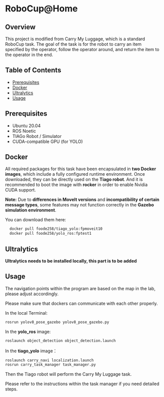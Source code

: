 # RoboCup@Home

## Overview
This project is modified from Carry My Luggage, which is a standard RoboCup task. The goal of the task is for the robot to carry an item specified by the operator, follow the operator around, and return the item to the operator in the end. 
## Table of Contents
- [Prerequisites](#prerequisites)
- [Docker](#Docker)
- [Ultralytics](#ultralytics)
- [Usage](#Usage)
## Prerequisites
- Ubuntu 20.04
- ROS Noetic
- TIAGo Robot / Simulator
- CUDA-compatible GPU (for YOLO)

## Docker
All required packages for this task have been encapsulated in **two Docker images**, which include a fully configured runtime environment. Once downloaded, they can be directly used on the **Tiago robot**. And it is recommended to boot the image with **rocker** in order to enable Nvidia CUDA support.

**Note:** Due to **differences in MoveIt versions** and **incompatibility of certain message types**, some features may not function correctly in the **Gazebo simulation environment**.  

You can download them here:  
```bash
  docker pull foode258/tiago_yolo:fpmoveit10
  docker pull foode258/yolo_ros:fptest1
```

## Ultralytics
**Ultralytics needs to be installed locally, this part is to be added**



## Usage
The navigation points within the program are based on the map in the lab, please adjust accordingly.

Please make sure that dockers can communicate with each other properly.


In the local Terminal:
```bash
rosrun yolov8_pose_gazebo yolov8_pose_gazebo.py
```

In the **yolo_ros** image:
```bash
roslaunch object_detection object_detection.launch
```
In the **tiago_yolo** image：
```bash
roslaunch carry_navi localization.launch
rosrun carry_task_manager task_manager.py
```
Then the Tiago robot will perform the Carry My Luggage task. 

Please refer to the instructions within the task manager if you need detailed steps.






